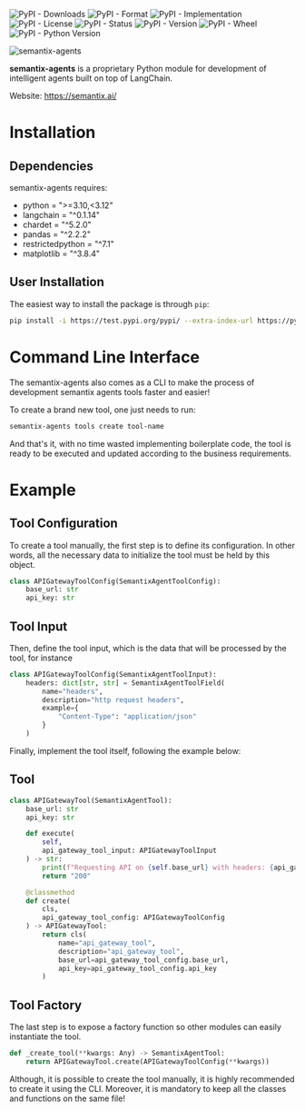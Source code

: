 ![PyPI - Downloads](https://img.shields.io/pypi/dm/semantix-agents)
![PyPI - Format](https://img.shields.io/pypi/format/semantix-agents)
![PyPI - Implementation](https://img.shields.io/pypi/implementation/semantix-agents)
![PyPI - License](https://img.shields.io/pypi/l/semantix-agents)
![PyPI - Status](https://img.shields.io/pypi/status/semantix-agents)
![PyPI - Version](https://img.shields.io/pypi/v/semantix-agents)
![PyPI - Wheel](https://img.shields.io/pypi/wheel/semantix-agents)
![PyPI - Python Version](https://img.shields.io/pypi/pyversions/semantix-agents)

![semantix-agents](https://github.com/elemeno-ai/mlops-python-client/assets/128483819/34fa115a-e91c-4f26-86d1-edf33b1e3777)

**semantix-agents** is a proprietary Python module for development of intelligent agents built on top of LangChain.

Website: https://semantix.ai/

# Installation

## Dependencies

semantix-agents requires:

- python = ">=3.10,<3.12"
- langchain = "^0.1.14"
- chardet = "^5.2.0"
- pandas = "^2.2.2"
- restrictedpython = "^7.1"
- matplotlib = "^3.8.4"

## User Installation

The easiest way to install the package is through `pip`:

```sh
pip install -i https://test.pypi.org/pypi/ --extra-index-url https://pypi.org/simple semantix-agents
```

# Command Line Interface

The semantix-agents also comes as a CLI to make the process of development semantix agents tools faster and easier!

To create a brand new tool, one just needs to run:

```sh
semantix-agents tools create tool-name
```

And that's it, with no time wasted implementing boilerplate code, the tool is ready to be executed and updated according to the business requirements.

# Example

## Tool Configuration

To create a tool manually, the first step is to define its configuration. In other words, all the necessary data to initialize the tool must be held by this object.

```python
class APIGatewayToolConfig(SemantixAgentToolConfig):
    base_url: str
    api_key: str
```

## Tool Input

Then, define the tool input, which is the data that will be processed by the tool, for instance

```python
class APIGatewayToolConfig(SemantixAgentToolInput):
    headers: dict[str, str] = SemantixAgentToolField(
        name="headers",
        description="http request headers",
        example={
            "Content-Type": "application/json"
        }
    )
```

Finally, implement the tool itself, following the example below:

## Tool

```python
class APIGatewayTool(SemantixAgentTool):
    base_url: str
    api_key: str

    def execute(
        self,
        api_gateway_tool_input: APIGatewayToolInput
    ) -> str:
        print(f"Requesting API on {self.base_url} with headers: {api_gateway_tool_input.headers}")
        return "200"

    @classmethod
    def create(
        cls,
        api_gateway_tool_config: APIGatewayToolConfig
    ) -> APIGatewayTool:
        return cls(
            name="api_gateway_tool",
            description="api_gateway_tool",
            base_url=api_gateway_tool_config.base_url,
            api_key=api_gateway_tool_config.api_key
        )
```

## Tool Factory

The last step is to expose a factory function so other modules can easily instantiate the tool.

```python
def _create_tool(**kwargs: Any) -> SemantixAgentTool:
    return APIGatewayTool.create(APIGatewayToolConfig(**kwargs))
```

Although, it is possible to create the tool manually, it is highly recommended to create it using the CLI. Moreover, it is mandatory to keep all the classes and functions on the same file!
